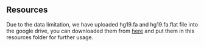 ## Resources

Due to the data limitation, we have uploaded hg19.fa and hg19.fa.flat file into the google drive, you can downloaded them from [here](https://drive.google.com/open?id=1R9V53HgpdrjYdFJ04nF_BxjaUfVI7LI1) and put them in this resources folder for further usage.
